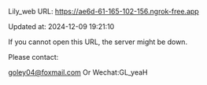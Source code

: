 Lily_web URL: https://ae6d-61-165-102-156.ngrok-free.app

Updated at: 2024-12-09 19:21:10

If you cannot open this URL, the server might be down.

Please contact: 

goley04@foxmail.com Or Wechat:GL_yeaH